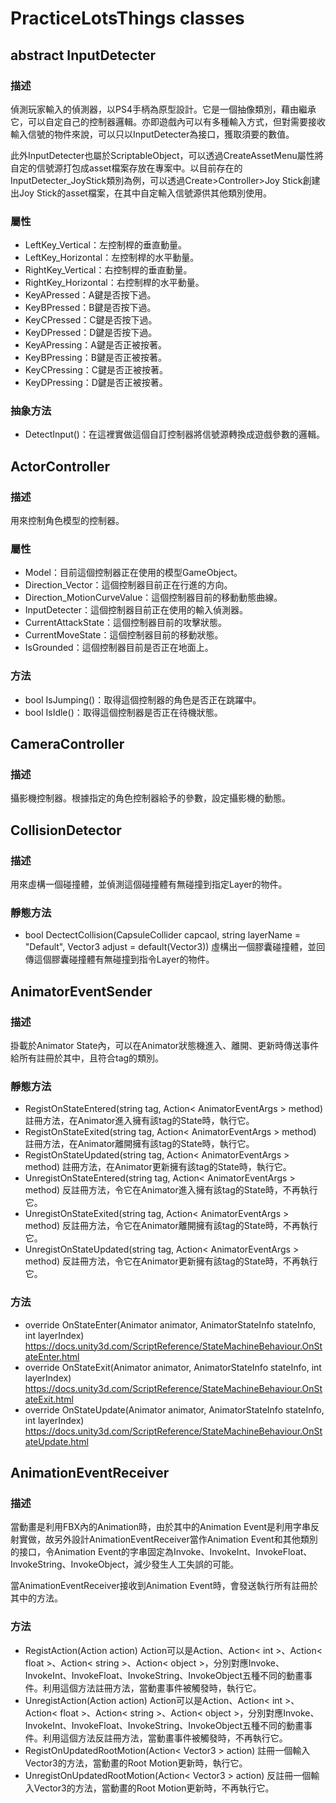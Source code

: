 # PracticeLotsThings classes

## abstract InputDetecter

### 描述
偵測玩家輸入的偵測器，以PS4手柄為原型設計。它是一個抽像類別，藉由繼承它，可以自定自己的控制器邏輯。亦即遊戲內可以有多種輸入方式，但對需要接收輸入信號的物件來說，可以只以InputDetecter為接口，獲取須要的數值。

此外InputDetecter也屬於ScriptableObject，可以透過CreateAssetMenu屬性將自定的信號源打包成asset檔案存放在專案中。以目前存在的InputDetecter_JoyStick類別為例，可以透過Create>Controller>Joy Stick創建出Joy Stick的asset檔案，在其中自定輸入信號源供其他類別使用。

### 屬性
- LeftKey_Vertical：左控制桿的垂直動量。
- LeftKey_Horizontal：左控制桿的水平動量。
- RightKey_Vertical：右控制桿的垂直動量。
- RightKey_Horizontal：右控制桿的水平動量。
- KeyAPressed：A鍵是否按下過。
- KeyBPressed：B鍵是否按下過。
- KeyCPressed：C鍵是否按下過。
- KeyDPressed：D鍵是否按下過。
- KeyAPressing：A鍵是否正被按著。
- KeyBPressing：B鍵是否正被按著。
- KeyCPressing：C鍵是否正被按著。
- KeyDPressing：D鍵是否正被按著。

### 抽象方法

- DetectInput()：在這裡實做這個自訂控制器將信號源轉換成遊戲參數的邏輯。

## ActorController

### 描述
用來控制角色模型的控制器。

### 屬性
- Model：目前這個控制器正在使用的模型GameObject。
- Direction_Vector：這個控制器目前正在行進的方向。
- Direction_MotionCurveValue：這個控制器目前的移動動態曲線。
- InputDetecter：這個控制器目前正在使用的輸入偵測器。
- CurrentAttackState：這個控制器目前的攻擊狀態。
- CurrentMoveState：這個控制器目前的移動狀態。
- IsGrounded：這個控制器目前是否正在地面上。

### 方法
- bool IsJumping()：取得這個控制器的角色是否正在跳躍中。
- bool IsIdle()：取得這個控制器是否正在待機狀態。

## CameraController

### 描述
攝影機控制器。根據指定的角色控制器給予的參數，設定攝影機的動態。

## CollisionDetector

### 描述
用來虛構一個碰撞體，並偵測這個碰撞體有無碰撞到指定Layer的物件。

### 靜態方法
- bool DectectCollision(CapsuleCollider capcaol, string layerName = "Default", Vector3 adjust = default(Vector3))
虛構出一個膠囊碰撞體，並回傳這個膠囊碰撞體有無碰撞到指令Layer的物件。

## AnimatorEventSender

### 描述
掛載於Animator State內，可以在Animator狀態機進入、離開、更新時傳送事件給所有註冊於其中，且符合tag的類別。

### 靜態方法
- RegistOnStateEntered(string tag, Action< AnimatorEventArgs > method)
註冊方法，在Animator進入擁有該tag的State時，執行它。
- RegistOnStateExited(string tag, Action< AnimatorEventArgs > method)
註冊方法，在Animator離開擁有該tag的State時，執行它。
- RegistOnStateUpdated(string tag, Action< AnimatorEventArgs > method)
註冊方法，在Animator更新擁有該tag的State時，執行它。
- UnregistOnStateEntered(string tag, Action< AnimatorEventArgs > method)
反註冊方法，令它在Animator進入擁有該tag的State時，不再執行它。
- UnregistOnStateExited(string tag, Action< AnimatorEventArgs > method)
反註冊方法，令它在Animator離開擁有該tag的State時，不再執行它。
- UnregistOnStateUpdated(string tag, Action< AnimatorEventArgs > method)
反註冊方法，令它在Animator更新擁有該tag的State時，不再執行它。

### 方法
- override OnStateEnter(Animator animator, AnimatorStateInfo stateInfo, int layerIndex)
https://docs.unity3d.com/ScriptReference/StateMachineBehaviour.OnStateEnter.html
- override OnStateExit(Animator animator, AnimatorStateInfo stateInfo, int layerIndex)
https://docs.unity3d.com/ScriptReference/StateMachineBehaviour.OnStateExit.html
- override OnStateUpdate(Animator animator, AnimatorStateInfo stateInfo, int layerIndex)
https://docs.unity3d.com/ScriptReference/StateMachineBehaviour.OnStateUpdate.html

## AnimationEventReceiver

### 描述
當動畫是利用FBX內的Animation時，由於其中的Animation Event是利用字串反射實做，故另外設計AnimationEventReceiver當作Animation Event和其他類別的接口，令Animation Event的字串固定為Invoke、InvokeInt、InvokeFloat、InvokeString、InvokeObject，減少發生人工失誤的可能。

當AnimationEventReceiver接收到Animation Event時，會發送執行所有註冊於其中的方法。

### 方法
- RegistAction(Action action)
Action可以是Action、Action< int >、Action< float >、Action< string >、Action< object >，分別對應Invoke、InvokeInt、InvokeFloat、InvokeString、InvokeObject五種不同的動畫事件。利用這個方法註冊方法，當動畫事件被觸發時，執行它。
- UnregistAction(Action action)
Action可以是Action、Action< int >、Action< float >、Action< string >、Action< object >，分別對應Invoke、InvokeInt、InvokeFloat、InvokeString、InvokeObject五種不同的動畫事件。利用這個方法反註冊方法，當動畫事件被觸發時，不再執行它。
- RegistOnUpdatedRootMotion(Action< Vector3 > action)
註冊一個輸入Vector3的方法，當動畫的Root Motion更新時，執行它。
- UnregistOnUpdatedRootMotion(Action< Vector3 > action)
反註冊一個輸入Vector3的方法，當動畫的Root Motion更新時，不再執行它。
